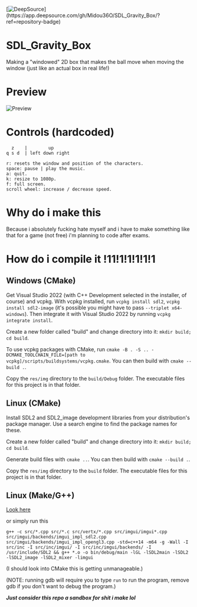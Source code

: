 [![DeepSource](https://app.deepsource.com/gh/Midou36O/SDL_Gravity_Box.svg/?label=active+issues&show_trend=true&token=Yy5RIIW9uK5rZ9k4pbAxcxr_)](https://app.deepsource.com/gh/Midou36O/SDL_Gravity_Box/?ref=repository-badge)

# SDL_Gravity_Box

Making a "windowed" 2D box that makes the ball move when moving the window (just like an actual box in real life!)

# Preview

![Preview](resources/prev.gif)

# Controls (hardcoded)

```
  z    |        up
q s d  | left down right

r: resets the window and position of the characters.
space: pause | play the music.
a: quit.
k: resize to 1080p.
f: full screen.
scroll wheel: increase / decrease speed.
```

# Why do i make this

Because i absolutely fucking hate myself and i have to make something like that for a game (not free) i'm planning to code after exams.

# How do i compile it !11!1!1!1!1!1

## Windows (CMake)

Get Visual Studio 2022 (with C++ Development selected in the installer, of course) and vcpkg. With vcpkg installed, run `vcpkg install sdl2`, `vcpkg install sdl2-image` (it's possible you might have to pass `--triplet x64-windows`). Then integrate it with Visual Studio 2022 by running `vcpkg integrate install`.

Create a new folder called "build" and change directory into it: `mkdir build; cd build`.

To use vcpkg packages with CMake, run `cmake -B . -S .. -DCMAKE_TOOLCHAIN_FILE=[path to vcpkg]/scripts/buildsystems/vcpkg.cmake`. You can then build with `cmake --build .`.

Copy the `res/img` directory to the `build/Debug` folder. The executable files for this project is in that folder.

## Linux (CMake)

Install SDL2 and SDL2_image development libraries from your distribution's package manager. Use a search engine to find the package names for these.

Create a new folder called "build" and change directory into it: `mkdir build; cd build`.

Generate build files with `cmake ..`. You can then build with `cmake --build .`.

Copy the `res/img` directory to the `build` folder. The executable files for this project is in that folder.

## Linux (Make/G++)

[Look here](https://lazyfoo.net/tutorials/SDL/01_hello_SDL/index.php)

or simply run this

`g++ -c src/*.cpp src/*.c src/vertx/*.cpp src/imgui/imgui*.cpp src/imgui/backends/imgui_impl_sdl2.cpp src/imgui/backends/imgui_impl_opengl3.cpp -std=c++14 -m64 -g -Wall -I src/inc -I src/inc/imgui/ -I src/inc/imgui/backends/ -I /usr/include/SDL2 && g++ *.o -o bin/debug/main -lGL -lSDL2main -lSDL2 -lSDL2_image -lSDL2_mixer -limgui`

(I should look into CMake this is getting unmanageable.)

(NOTE: running gdb will require you to type `run` to run the program, remove gdb if you don't want to debug the program.)

_**Just consider this repo a sandbox for shit i make lol**_

